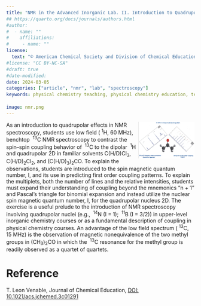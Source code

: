 ```yaml
---
title: "NMR in the Advanced Inorganic Lab. II. Introduction to Quadrupolar Coupling: What to Do When the “n + 1” Rule and Pascal’s Triangle Fail"
## https://quarto.org/docs/journals/authors.html
#author:
#  - name: ""
#    affiliations:
#     - name: ""
license:
  text: "© American Chemical Society and Division of Chemical Education, Inc."
#license: "CC BY-NC-SA"
#draft: true
#date-modified:
date: 2024-03-05
categories: ["article", "nmr", "lab", "spectroscopy"]
keywords: physical chemistry teaching, physical chemistry education, teaching resources, laboratory instruction, collaborative/cooperative learning

image: nmr.png
---
```

<img src="nmr.png" width="30%" align="right"/>

As an introduction to quadrupolar effects in NMR spectroscopy, students use low field (&nbsp;<sup>1</sup>H, 60 MHz), benchtop &nbsp;<sup>13</sup>C NMR spectroscopy to contrast the spin–spin coupling behavior of &nbsp;<sup>13</sup>C to the dipolar &nbsp;<sup>1</sup>H and quadrupolar 2D in familiar solvents C(H/D)Cl<sub>3</sub>, C(H/D)<sub>2</sub>Cl<sub>2</sub>, and (C(H/D)<sub>3</sub>)<sub>2</sub>CO. To explain the observations, students are introduced to the spin magnetic quantum number, I, and its use in predicting first order coupling patterns. To explain the multiplets, both the number of lines and the relative intensities, students must expand their understanding of coupling beyond the mnemonics “n + 1” and Pascal’s triangle for binomial expansion and instead utilize the nuclear spin magnetic quantum number, I, for the quadrupolar nucleus 2D. The exercise is a useful prelude to the introduction of NMR spectroscopy involving quadrupolar nuclei (e.g., &nbsp;<sup>14</sup>N (I = 1); &nbsp;<sup>11</sup>B (I = 3/2)) in upper-level inorganic chemistry courses or as a fundamental description of coupling in physical chemistry courses. An advantage of the low field spectrum (&nbsp;<sup>13</sup>C, 15 MHz) is the observation of magnetic nonequivalence of the two methyl groups in (CH<sub>3</sub>)<sub>2</sub>CO in which the  &nbsp;<sup>13</sup>C resonance for the methyl group is readily observed as a quartet of quartets.


# Reference

T. Leon Venable, Journal of Chemical Education,
[DOI: 10.1021/acs.jchemed.3c01291](https://doi.org/10.1021/acs.jchemed.3c01291)

